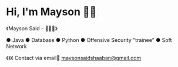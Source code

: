 # Hi, I'm Mayson 👋🏼 

 《Mayson Said - 👩🏻‍💻》
 
● Java 
● Database
● Python
● Offensive Security "trainee"
● Soft Network

《《《 Contact via email📩 maysonsaidshaaban@gmail.com 

